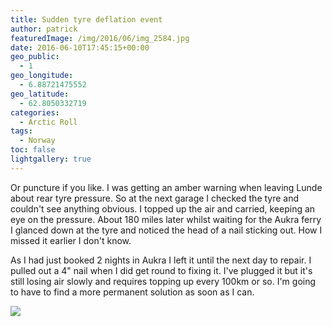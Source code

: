 ```yaml
---
title: Sudden tyre deflation event
author: patrick
featuredImage: /img/2016/06/img_2584.jpg
date: 2016-06-10T17:45:15+00:00
geo_public:
  - 1
geo_longitude:
  - 6.88721475552
geo_latitude:
  - 62.8050332719
categories:
  - Arctic Roll
tags:
  - Norway
toc: false
lightgallery: true
---
```

Or puncture if you like. I was getting an amber warning when leaving Lunde about rear tyre pressure. So at the next garage I checked the tyre and couldn't see anything obvious. I topped up the air and carried, keeping an eye on the pressure. About 180 miles later whilst waiting for the Aukra ferry I glanced down at the tyre and noticed the head of a nail sticking out. How I missed it earlier I don't know.

As I had just booked 2 nights in Aukra I left it until the next day to repair. I pulled out a 4" nail when I did get round to fixing it. I've plugged it but it's still losing air slowly and requires topping up every 100km or so. I'm going to have to find a more permanent solution as soon as I can.

![](/img/2016/06/img_2571-1.jpg)
